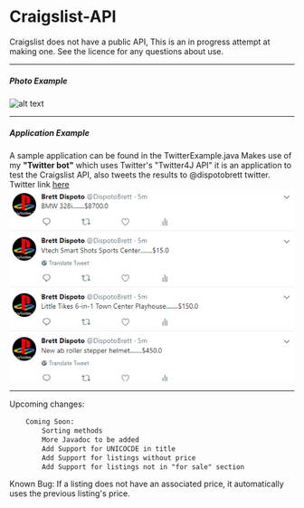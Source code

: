 # Craigslist-API
Craigslist does not have a public API,
This is an in progress attempt at making one.
See the licence for any questions about use.
<hr>
<h5>Photo Example</h5>

![alt text](https://i.imgur.com/LGYMp8T.png)

<hr>
<h5>Application Example</h5>
A sample application can be found in the TwitterExample.java 
Makes use of my <b>"Twitter bot"</b> which uses Twitter's "Twitter4J API"
it is an application to test the Craigslist API, also tweets the results to @dispotobrett twitter. 
Twitter link <a href="twitter.com/dispotobrett">here </a>
<img src="TwitterExample.PNG">

<hr>
Upcoming changes:

		Coming Soon:
			Sorting methods
			More Javadoc to be added
			Add Support for UNICOCDE in title
			Add Support for listings without price
			Add Support for listings not in "for sale" section
Known Bug:
	If a listing does not have an associated price, it automatically uses the previous listing's price. 
